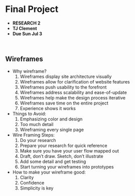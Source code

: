 # Final Project 

* **RESEARCH 2**
* **TJ Clement**
* **Due Sun Jul 3**

<br>

## Wireframes
- Why wireframe?
  1. Wireframes display site architecture visually
  2. Wireframes allow for clarification of website features
  3. Wireframes push usability to the forefront
  4. Wireframes address scalability and ease-of-update
  5. Wireframes help make the design process iterative
  6. Wireframes save time on the entire project
  7. Experience shows it works
- Things to Avoid:
  1. Emphasizing color and design
  2. Too much detail
  3. Wireframing every single page
- Wire Framing Steps:
  1. Do your research
  2. Prepare your research for quick reference
  3. Make sure you have your user flow mapped out
  4. Draft, don’t draw. Sketch, don’t illustrate
  5. Add some detail and get testing
  6. Start turning your wireframes into prototypes
- How to make your wireframe good:
  1. Clarity
  2. Confidence
  3. Simplicity is key




